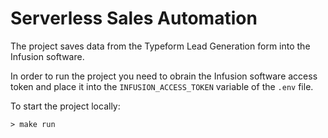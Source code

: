 # Serverless Sales Automation

The project saves data from the Typeform Lead Generation form into the Infusion software.

In order to run the project you need to obrain the Infusion software access token and place it into the `INFUSION_ACCESS_TOKEN` variable of the `.env` file.

To start the project locally:
```shell
> make run
```